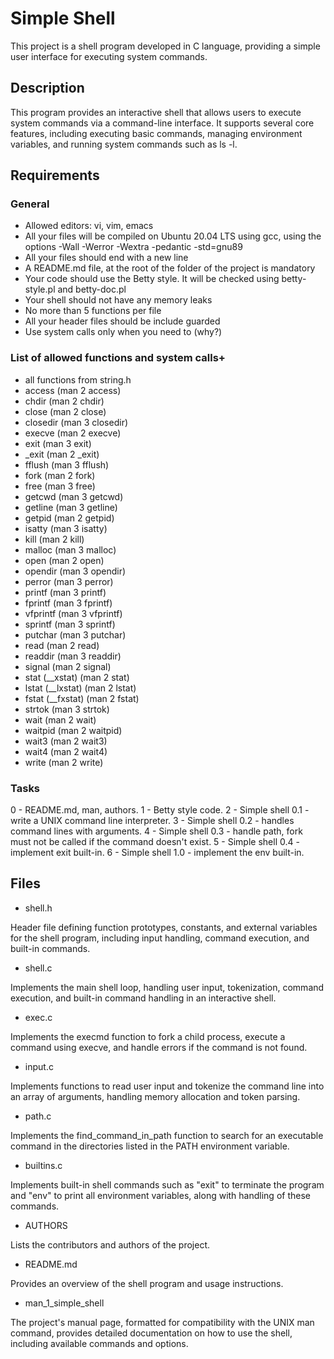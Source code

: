 # Simple Shell

This project is a shell program developed in C language, providing a simple user interface for executing system commands.

## Description

This program provides an interactive shell that allows users to execute system commands via a command-line interface. 
It supports several core features, including executing basic commands, managing environment variables, and running system commands such as ls -l.

## Requirements 

### General

* Allowed editors: vi, vim, emacs
* All your files will be compiled on Ubuntu 20.04 LTS using gcc, using the options -Wall -Werror -Wextra -pedantic -std=gnu89
* All your files should end with a new line
* A README.md file, at the root of the folder of the project is mandatory
* Your code should use the Betty style. It will be checked using betty-style.pl and betty-doc.pl
* Your shell should not have any memory leaks
* No more than 5 functions per file
* All your header files should be include guarded
* Use system calls only when you need to (why?)

### List of allowed functions and system calls+

* all functions from string.h
* access (man 2 access)
* chdir (man 2 chdir)
* close (man 2 close)
* closedir (man 3 closedir)
* execve (man 2 execve)
* exit (man 3 exit)
* _exit (man 2 _exit)
* fflush (man 3 fflush)
* fork (man 2 fork)
* free (man 3 free)
* getcwd (man 3 getcwd)
* getline (man 3 getline)
* getpid (man 2 getpid)
* isatty (man 3 isatty)
* kill (man 2 kill)
* malloc (man 3 malloc)
* open (man 2 open)
* opendir (man 3 opendir)
* perror (man 3 perror)
* printf (man 3 printf)
* fprintf (man 3 fprintf)
* vfprintf (man 3 vfprintf)
* sprintf (man 3 sprintf)
* putchar (man 3 putchar)
* read (man 2 read)
* readdir (man 3 readdir)
* signal (man 2 signal)
* stat (__xstat) (man 2 stat)
* lstat (__lxstat) (man 2 lstat)
* fstat (__fxstat) (man 2 fstat)
* strtok (man 3 strtok)
* wait (man 2 wait)
* waitpid (man 2 waitpid)
* wait3 (man 2 wait3)
* wait4 (man 2 wait4)
* write (man 2 write)

### Tasks

0 - README.md, man, authors.
1 - Betty style code.
2 - Simple shell 0.1 - write a UNIX command line interpreter.
3 - Simple shell 0.2 - handles command lines with arguments.
4 - Simple shell 0.3 - handle path, fork must not be called if the command doesn't exist.
5 - Simple shell 0.4 - implement exit built-in.
6 - Simple shell 1.0 - implement the env built-in.



## Files

* shell.h 

Header file defining function prototypes, constants, and external variables for the shell program, including input handling, command execution, and built-in commands.

* shell.c

Implements the main shell loop, handling user input, tokenization, command execution, and built-in command handling in an interactive shell.

* exec.c

Implements the execmd function to fork a child process, execute a command using execve, and handle errors if the command is not found.

* input.c

Implements functions to read user input and tokenize the command line into an array of arguments, handling memory allocation and token parsing.

* path.c

Implements the find_command_in_path function to search for an executable command in the directories listed in the PATH environment variable.

* builtins.c

Implements built-in shell commands such as "exit" to terminate the program and "env" to print all environment variables, along with handling of these commands.

* AUTHORS

Lists the contributors and authors of the project.

* README.md

Provides an overview of the shell program and usage instructions.

* man_1_simple_shell

The project's manual page, formatted for compatibility with the UNIX man command, provides detailed documentation on how to use the shell, including available commands and options.

